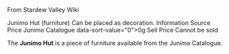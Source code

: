 From Stardew Valley Wiki

Junimo Hut (furniture) Can be placed as decoration. Information Source Price Junimo Catalogue data-sort-value="0"&gt;0g Sell Price Cannot be sold

The **Junimo Hut** is a piece of furniture available from the Junimo Catalogue.